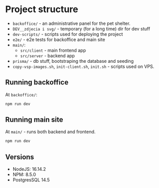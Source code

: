 # Project structure

- `backoffice/` - an administrative panel for the pet shelter.
- `DEV__zdjecia i svg/` - temporary (for a long time) dir for dev stuff
- `dev-scripts/` - scripts used for deploying the project
- `e2e/` - e2e tests for backoffice and main site
- `main/`:
    - `src/client` - main frontend app
    - `src/server` - backend app
- `prisma/` - db stuff, bootstraping the database and seeding
- `copy-vsp-images.sh`, `init-client.sh`, `init.sh` - scripts used on VPS.

## Running backoffice

At `backoffice/`:

```bash
npm run dev
```

## Running main site

At `main/` - runs both backend and frontend.

```bash
npm run dev
```

## Versions

- NodeJS: 16.14.2
- NPM: 8.5.0
- PostgresSQL 14.5
